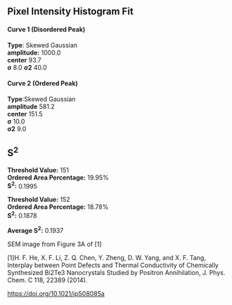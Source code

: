 ## Pixel Intensity Histogram Fit

#### Curve 1 (Disordered Peak)
**Type**: Skewed Gaussian\
**amplitude:** 1000.0\
**center** 93.7\
**σ** 8.0
**σ2** 40.0


#### Curve 2 (Ordered Peak)
**Type**:Skewed Gaussian\
**amplitude** 581.2\
**center** 151.5\
**σ** 10.0\
**σ2** 9.0


## S<sup>2</sup>
**Threshold Value:** 151\
**Ordered Area Percentage:** 19.95%\
**S<sup>2</sup>:** 0.1995


**Threshold Value:** 152\
**Ordered Area Percentage:** 18.78%\
**S<sup>2</sup>:** 0.1878


**Average S<sup>2</sup>:** 0.1937




SEM image from Figure 3A of [1]

[1]H. F. He, X. F. Li, Z. Q. Chen, Y. Zheng, D. W. Yang, and X. F. Tang, Interplay between Point Defects and Thermal Conductivity of Chemically Synthesized Bi2Te3 Nanocrystals Studied by Positron Annihilation, J. Phys. Chem. C 118, 22389 (2014).


https://doi.org/10.1021/jp508085a